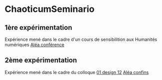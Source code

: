 # ChaoticumSeminario

## 1ère expérimentation
Expérience mené dans le cadre d'un cours de sensibilition aux Humanités numériques
[Aléa conférence](https://samszo.github.io/ChaoticumSeminario/AleaConf.html "Aléa conférence")

## 2ème expérimentation
Expérience mené dans le cadre du colloque [01 design 12](http://01design.eu/12/ )
[Aléa confins](https://samszo.github.io/ChaoticumSeminario/AleaConfins.html "Aléa confins")
